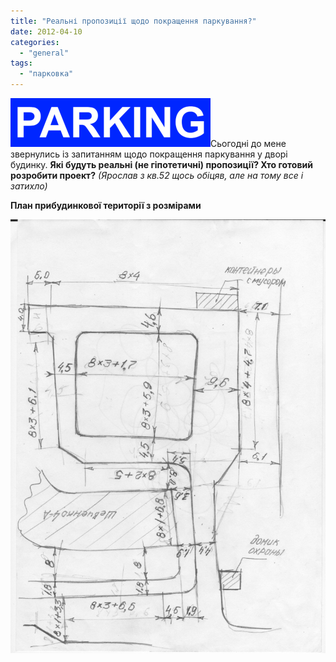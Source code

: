 ```yaml
---
title: "Реальні пропозиції щодо покращення паркування?"
date: 2012-04-10
categories: 
  - "general"
tags: 
  - "парковка"
---
```


![](/wp-content/uploads/2012/04/Parking.png "Паркінг")Сьогодні до мене звернулись із запитанням щодо покращення паркування у дворі будинку. **Які будуть реальні (не гіпотетичні) пропозиції? Хто готовий розробити проект?** _(Ярослав з кв.52 щось обіцяв, але на тому все і затихло)_

**План прибудинкової території з розмірами**

[![](/wp-content/uploads/2012/04/Plan-pridomovoy-territorii-SHevchenko-4a.jpg "План придомовой территории Шевченко 4а")](/wp-content/uploads/2012/04/Plan-pridomovoy-territorii-SHevchenko-4a.jpg)

<!--more Відповісти »-->

